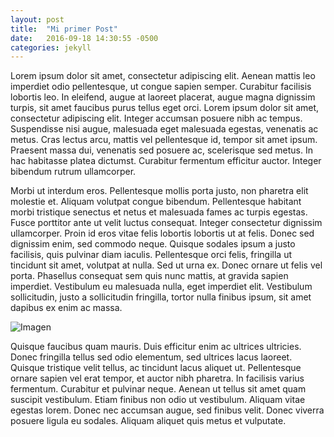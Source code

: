 ```yaml
---
layout: post
title:  "Mi primer Post"
date:   2016-09-18 14:30:55 -0500
categories: jekyll
---
```

Lorem ipsum dolor sit amet, consectetur adipiscing elit. Aenean mattis leo imperdiet odio pellentesque, ut congue sapien semper. Curabitur facilisis lobortis leo. In eleifend, augue at laoreet placerat, augue magna dignissim turpis, sit amet faucibus purus tellus eget orci. Lorem ipsum dolor sit amet, consectetur adipiscing elit. Integer accumsan posuere nibh ac tempus. Suspendisse nisi augue, malesuada eget malesuada egestas, venenatis ac metus. Cras lectus arcu, mattis vel pellentesque id, tempor sit amet ipsum. Praesent massa dui, venenatis sed posuere ac, scelerisque sed metus. In hac habitasse platea dictumst. Curabitur fermentum efficitur auctor. Integer bibendum rutrum ullamcorper.

Morbi ut interdum eros. Pellentesque mollis porta justo, non pharetra elit molestie et. Aliquam volutpat congue bibendum. Pellentesque habitant morbi tristique senectus et netus et malesuada fames ac turpis egestas. Fusce porttitor ante ut velit luctus consequat. Integer consectetur dignissim ullamcorper. Proin id eros vitae felis lobortis lobortis ut at felis. Donec sed dignissim enim, sed commodo neque. Quisque sodales ipsum a justo facilisis, quis pulvinar diam iaculis. Pellentesque orci felis, fringilla ut tincidunt sit amet, volutpat at nulla. Sed ut urna ex. Donec ornare ut felis vel porta. Phasellus consequat sem quis nunc mattis, at gravida sapien imperdiet. Vestibulum eu malesuada nulla, eget imperdiet elit. Vestibulum sollicitudin, justo a sollicitudin fringilla, tortor nulla finibus ipsum, sit amet dapibus ex enim ac massa.

![Imagen][img]

[img]: http://gsferreira.com/images/reasons-to-blogging-using-github-pages-and-sandra-snow-feel-like-superhero.png "Imagen"

Quisque faucibus quam mauris. Duis efficitur enim ac ultrices ultricies. Donec fringilla tellus sed odio elementum, sed ultrices lacus laoreet. Quisque tristique velit tellus, ac tincidunt lacus aliquet ut. Pellentesque ornare sapien vel erat tempor, et auctor nibh pharetra. In facilisis varius fermentum. Curabitur et pulvinar neque. Aenean ut tellus sit amet quam suscipit vestibulum. Etiam finibus non odio ut vestibulum. Aliquam vitae egestas lorem. Donec nec accumsan augue, sed finibus velit. Donec viverra posuere ligula eu sodales. Aliquam aliquet quis metus et vulputate.
